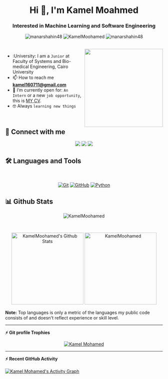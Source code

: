 <h1 align="center">Hi 👋, I'm Kamel Moahmed</h1>
<h3 align="center">Interested in Machine Learning and Software Engineering</h3>

<p align="center"> <img src="https://komarev.com/ghpvc/?username=manarshahin48&label=Profile%20views&color=0e75b6&style=flat" alt="manarshahin48" />
		   <img src="https://badges.pufler.dev/repos/KamelMoohamed" alt="KamelMoohamed" />
		   <img src="https://img.shields.io/github/followers/KamelMoohamed?label=Followers" alt="manarshahin48" />
</p>
<br>
<img align="right" src="https://user-images.githubusercontent.com/63050133/156676671-d5b2e362-97d4-4404-9447-dd71ddfea82f.gif" width = 250px/>

- :University: I am a `Junior` at Faculty of Systems and Bio-medical Engineering, Cairo University
- 📫 How to reach me **kamel160711@gmail.com**
- :thinking: I’m currently open for: `An Intern` or a new `job opportunity`, this is [MY CV](https://drive.google.com/file/d/1gyj8OrO-bV61i9oPOrjLCvmvaLznl_Qm/view).
- :nerd_face: Always `learning new things`

<br>

## 📩 Connect with me
<p align="center">
    <a href="mailto:kamel160711@gmail.com" title="Gmail"><img src="https://img.shields.io/badge/gmail-%23F05033.svg?style=for-the-badge&logo=gmail&logoColor=white"/></a>  
<a href="https://www.facebook.com/karimMohmaedZaghloul" title="Facebook"><img src="https://img.shields.io/badge/Facebook-%231877F2.svg?style=for-the-badge&logo=Facebook&logoColor=white"/></a>
    <a href="https://www.linkedin.com/in/kamel-m-316649134/" title="LinkedIn"><img src="https://img.shields.io/badge/linkedin-%230077B5.svg?style=for-the-badge&logo=linkedin&logoColor=white"/></a>  
</p>

## 🛠 Languages and Tools
<br>
<p align="center">
<a href="https://git-scm.com/" title="Git"><img src="https://img.shields.io/badge/git-%23F05033.svg?style=for-the-badge&logo=git&logoColor=white" alt="Git"></a>
<a href="https://github.com/" title="GitHub"><img src="https://img.shields.io/badge/github-%23121011.svg?style=for-the-badge&logo=github&logoColor=white" alt="GitHub"></a>
<a href="https://www.python.org/" title="Python"><img src="https://img.shields.io/badge/python-3670A0?style=for-the-badge&logo=python&logoColor=ffdd54" alt="Python"></a>
</p>

## 📊 Github Stats
<p align="center"><img src="https://github-readme-streak-stats.herokuapp.com/?user=KamelMoohamed&theme=tokyonight_duo" alt="KamelMoohamed" /></p>
  <br/>
  <p align="center">
    <a href="https://github.com/anuraghazra/github-readme-stats">
	    <img alt="KamelMoohamed's Github Stats" src="https://github-readme-stats.vercel.app/api?username=KamelMoohamed&show_icons=true&count_private=true&locale=en&theme=tokyonight&layout=compact" height="230px"/></a>
	  <img src="https://github-readme-stats.vercel.app/api/top-langs?username=KamelMoohamed&langs_count=10&show_icons=true&locale=en&theme=tokyonight" alt="KamelMoohamed" height="230px"/>
<br/>

  <b>Note:</b> Top languages is only a metric of the languages my public code consists of and doesn't reflect experience or skill level.
  </p>
  
----
<summary><b>⚡ Git profile Trophies</b></summary>

<p align="center"> <a href="https://github.com/ryo-ma/github-profile-trophy"><img src="https://github-profile-trophy.vercel.app/?username=KamelMoohamed&layout=compact&theme=algolia" alt="Kamel Mohamed" /></a> </p>

----

  <summary><b>⚡ Recent GitHub Activity</b></summary>
  <br/>
   <a href="https://github.com/KamelMoohamed"><img alt="Kamel Mohamed's Activity Graph" src="https://activity-graph.herokuapp.com/graph?username=KamelMoohamed&custom_title=Kamel%20Mohamed%27s%20Contribution%20Graph&theme=react-dark" /></a>
  <br/>


<br/>



